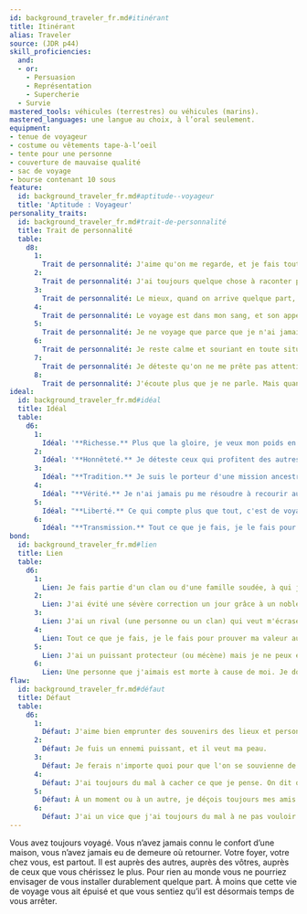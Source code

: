 ```yaml
---
id: background_traveler_fr.md#itinérant
title: Itinérant
alias: Traveler
source: (JDR p44)
skill_proficiencies:
  and:
  - or:
    - Persuasion
    - Représentation
    - Supercherie
  - Survie
mastered_tools: véhicules (terrestres) ou véhicules (marins).
mastered_languages: une langue au choix, à l’oral seulement.
equipment:
- tenue de voyageur
- costume ou vêtements tape-à-l’oeil
- tente pour une personne
- couverture de mauvaise qualité
- sac de voyage
- bourse contenant 10 sous
feature:
  id: background_traveler_fr.md#aptitude--voyageur
  title: 'Aptitude : Voyageur'
personality_traits:
  id: background_traveler_fr.md#trait-de-personnalité
  title: Trait de personnalité
  table:
    d8:
      1:
        Trait de personnalité: J'aime qu'on me regarde, et je fais tout pour briller.
      2:
        Trait de personnalité: J'ai toujours quelque chose à raconter pour détendre l'atmosphère.
      3:
        Trait de personnalité: Le mieux, quand on arrive quelque part, c'est de se tenir au courant de toutes les rumeurs du coin.
      4:
        Trait de personnalité: Le voyage est dans mon sang, et son appel est plus fort que tout.
      5:
        Trait de personnalité: Je ne voyage que parce que je n'ai jamais trouvé d'endroit où m'installer, mais je ne perds pas espoir de le trouver un jour.
      6:
        Trait de personnalité: Je reste calme et souriant en toute situation. C'est le meilleur moyen de tempérer les ardeurs.
      7:
        Trait de personnalité: Je déteste qu'on ne me prête pas attention. D'aucun disent que je suis une diva.
      8:
        Trait de personnalité: J'écoute plus que je ne parle. Mais quand je parle, ça n'est jamais pour ne rien dire.
ideal:
  id: background_traveler_fr.md#idéal
  title: Idéal
  table:
    d6:
      1:
        Idéal: '**Richesse.** Plus que la gloire, je veux mon poids en espèces sonnantes et trébuchantes.'
      2:
        Idéal: '**Honnêteté.** Je déteste ceux qui profitent des autres.'
      3:
        Idéal: "**Tradition.** Je suis le porteur d'une mission ancestrale. Par moi passent les récits issus du passé (ou les récits venus d'autres lieux). Ma mission est de les transmettre, tels qu'ils sont, et non tels que l'on veut les entendre."
      4:
        Idéal: "**Vérité.** Je n'ai jamais pu me résoudre à recourir au mensonge."
      5:
        Idéal: "**Liberté.** Ce qui compte plus que tout, c'est de voyager. Je ne permettrai à quiconque d'empêcher qui que ce soit de partir où il veut."
      6:
        Idéal: "**Transmission.** Tout ce que je fais, je le fais pour voir le visage des gens s'illuminer de plaisir. Rien d'autre ne m'importe."
bond:
  id: background_traveler_fr.md#lien
  title: Lien
  table:
    d6:
      1:
        Lien: Je fais partie d'un clan ou d'une famille soudée, à qui je dois tout.
      2:
        Lien: J'ai évité une sévère correction un jour grâce à un noble (ou une personne haut placée), je lui dois ma vie.
      3:
        Lien: J'ai un rival (une personne ou un clan) qui veut m'écraser. Je le surpasserai en tout.
      4:
        Lien: Tout ce que je fais, je le fais pour prouver ma valeur aux yeux d'un être aimé.
      5:
        Lien: J'ai un puissant protecteur (ou mécène) mais je ne peux entacher son honneur et son nom.
      6:
        Lien: Une personne que j'aimais est morte à cause de moi. Je dois me racheter.
flaw:
  id: background_traveler_fr.md#défaut
  title: Défaut
  table:
    d6:
      1:
        Défaut: J'aime bien emprunter des souvenirs des lieux et personnes que je visite.
      2:
        Défaut: Je fuis un ennemi puissant, et il veut ma peau.
      3:
        Défaut: Je ferais n'importe quoi pour que l'on se souvienne de moi.
      4:
        Défaut: J'ai toujours du mal à cacher ce que je pense. On dit que je parle trop.
      5:
        Défaut: À un moment ou à un autre, je déçois toujours mes amis et mes alliés.
      6:
        Défaut: J'ai un vice que j'ai toujours du mal à ne pas vouloir satisfaire, qu'il s'agisse des plaisirs de la chair, de l'alcool ou du jeu.
---
```


Vous avez toujours voyagé. Vous n’avez jamais connu le confort d’une maison, vous n’avez jamais eu de demeure où retourner. Votre foyer, votre chez vous, est partout. Il est auprès des autres, auprès des vôtres, auprès de ceux que vous chérissez le plus. Pour rien au monde vous ne pourriez envisager de vous installer durablement quelque part. À moins que cette vie de voyage vous ait épuisé et que vous sentiez qu’il est désormais temps de vous arrêter.

